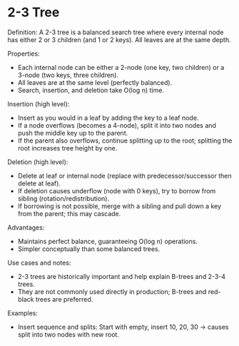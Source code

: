 # 2-3 Tree

Definition:
A 2-3 tree is a balanced search tree where every internal node has either 2 or 3 children (and 1 or 2 keys). All leaves are at the same depth.

Properties:
- Each internal node can be either a 2-node (one key, two children) or a 3-node (two keys, three children).
- All leaves are at the same level (perfectly balanced).
- Search, insertion, and deletion take O(log n) time.

Insertion (high level):
- Insert as you would in a leaf by adding the key to a leaf node.
- If a node overflows (becomes a 4-node), split it into two nodes and push the middle key up to the parent.
- If the parent also overflows, continue splitting up to the root; splitting the root increases tree height by one.

Deletion (high level):
- Delete at leaf or internal node (replace with predecessor/successor then delete at leaf).
- If deletion causes underflow (node with 0 keys), try to borrow from sibling (rotation/redistribution).
- If borrowing is not possible, merge with a sibling and pull down a key from the parent; this may cascade.

Advantages:
- Maintains perfect balance, guaranteeing O(log n) operations.
- Simpler conceptually than some balanced trees.

Use cases and notes:
- 2-3 trees are historically important and help explain B-trees and 2-3-4 trees.
- They are not commonly used directly in production; B-trees and red-black trees are preferred.

Examples:
- Insert sequence and splits: Start with empty, insert 10, 20, 30 -> causes split into two nodes with new root.
